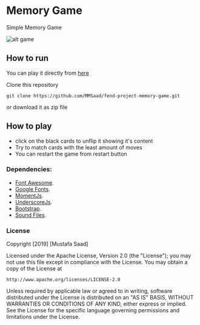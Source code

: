 # Memory Game 
Simple Memory Game

![alt game](https://mmsaad.github.io/fend-project-memory-game/img/game.png)


## How to run
You can play it directly from [here](https://mmsaad.github.io/fend-project-memory-game/)

Clone this repository 
```
git clone https://github.com/MMSaad/fend-project-memory-game.git
```
or download it as zip file

## How to play
- click on the black cards to unflip it showing it's content
- Try to match cards with the least amount of moves
- You can restart the game from restart button


### Dependencies:
* [Font Awesome](https://fontawesome.com/).
* [Google Fonts](https://fonts.google.com).
* [MomentJs](https://github.com/moment/moment/).
* [UnderscoreJs](https://github.com/jashkenas/underscore).
* [Bootstrap](https://github.com/twbs/bootstrap).
* [Sound Files](https://www.freesoundslibrary.com).

### License
Copyright [2019] [Mustafa Saad]

Licensed under the Apache License, Version 2.0 (the "License");
you may not use this file except in compliance with the License.
You may obtain a copy of the License at

    http://www.apache.org/licenses/LICENSE-2.0

Unless required by applicable law or agreed to in writing, software
distributed under the License is distributed on an "AS IS" BASIS,
WITHOUT WARRANTIES OR CONDITIONS OF ANY KIND, either express or implied.
See the License for the specific language governing permissions and
limitations under the License.
